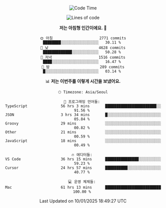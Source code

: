 <div align="center">

<br />

 <!--START_SECTION:waka-->
![Code Time](http://img.shields.io/badge/Code%20Time-3%2C974%20hrs%2021%20mins-blue)

![Lines of code](https://img.shields.io/badge/%EC%A0%80%EB%8A%94%20%EC%97%AC%ED%83%9C%EA%B9%8C%EC%A7%80%20-4.8%20million%20%EC%A4%84%EC%9D%98%20%EC%BD%94%EB%93%9C%EB%A5%BC%20%EC%9E%91%EC%84%B1%ED%96%88%EC%96%B4%EC%9A%94.-blue)

**저는 아침형 인간이에요. 🐤** 

```text
🌞 아침                     2771 commits        ████████░░░░░░░░░░░░░░░░░   30.11 % 
🌆 낮　                     4628 commits        █████████████░░░░░░░░░░░░   50.28 % 
🌃 저녁                     1516 commits        ████░░░░░░░░░░░░░░░░░░░░░   16.47 % 
🌙 밤　                     289 commits         █░░░░░░░░░░░░░░░░░░░░░░░░   03.14 % 
```


📊 **저는 이번주를 이렇게 시간을 보냈어요.** 

```text
🕑︎ Timezone: Asia/Seoul

💬 프로그래밍 언어들: 
TypeScript               56 hrs 3 mins       ███████████████████████░░   91.56 % 
JSON                     3 hrs 34 mins       █░░░░░░░░░░░░░░░░░░░░░░░░   05.84 % 
Groovy                   29 mins             ░░░░░░░░░░░░░░░░░░░░░░░░░   00.82 % 
Other                    21 mins             ░░░░░░░░░░░░░░░░░░░░░░░░░   00.59 % 
JavaScript               18 mins             ░░░░░░░░░░░░░░░░░░░░░░░░░   00.49 % 

🔥 에디터들: 
VS Code                  36 hrs 15 mins      ███████████████░░░░░░░░░░   59.23 % 
Cursor                   24 hrs 57 mins      ██████████░░░░░░░░░░░░░░░   40.77 % 

💻 운영 체제들: 
Mac                      61 hrs 13 mins      █████████████████████████   100.00 % 
```


 Last Updated on 10/01/2025 18:49:27 UTC
<!--END_SECTION:waka-->

</div>
